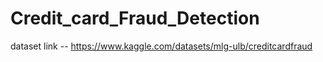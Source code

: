 # Credit_card_Fraud_Detection

dataset link -- https://www.kaggle.com/datasets/mlg-ulb/creditcardfraud
